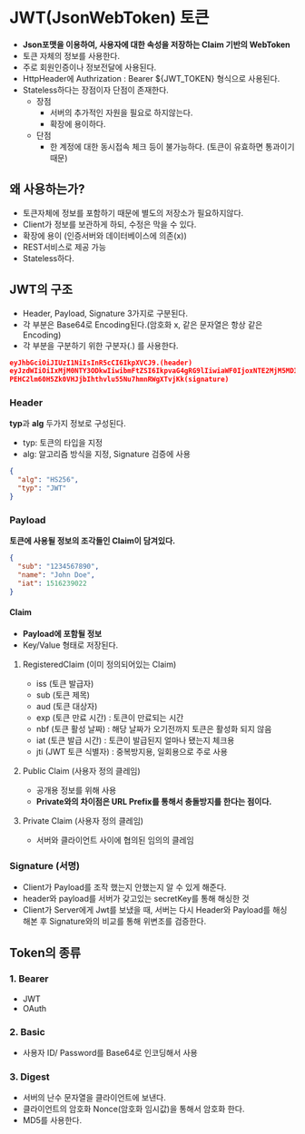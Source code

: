 # JWT(JsonWebToken) 토큰

- **Json포맷을 이용하여, 사용자에 대한 속성을 저장하는 Claim 기반의 WebToken**
- 토큰 자체의 정보를 사용한다.
- 주로 회원인증이나 정보전달에 사용된다.
- HttpHeader에 Authrization : Bearer ${JWT_TOKEN} 형식으로 사용된다.
- Stateless하다는 장점이자 단점이 존재한다.
  - 장점
    - 서버의 추가적인 자원을 필요로 하지않는다.
    - 확장에 용이하다.
  - 단점
    - 한 계정에 대한 동시접속 체크 등이 불가능하다. (토큰이 유효하면 통과이기 때문)

## 왜 사용하는가?

- 토큰자체에 정보를 포함하기 때문에 별도의 저장소가 필요하지않다.
- Client가 정보를 보관하게 하되, 수정은 막을 수 있다.
- 확장에 용이 (인증서버와 데이터베이스에 의존(x))
- REST서비스로 제공 가능
- Stateless하다.

## JWT의 구조

- Header, Payload, Signature 3가지로 구분된다.
- 각 부분은 Base64로 Encoding된다.(암호화 x, 같은 문자열은 항상 같은 Encoding)
- 각 부분을 구분하기 위한 구분자(.) 를 사용한다.

```json
eyJhbGciOiJIUzI1NiIsInR5cCI6IkpXVCJ9.(header)
eyJzdWIiOiIxMjM0NTY3ODkwIiwibmFtZSI6IkpvaG4gRG9lIiwiaWF0IjoxNTE2MjM5MDIyfQ.(payload)
PEHC2lm60H5Zk0VHJjbIhthvlu55Nu7hmnRWgXTvjKk(signature)
```

### Header

**typ**과 **alg** 두가지 정보로 구성된다.

- typ: 토큰의 타입을 지정
- alg: 알고리즘 방식을 지정, Signature 검증에 사용

```json
{
  "alg": "HS256",
  "typ": "JWT"
}
```

### Payload

**토큰에 사용될 정보의 조각들인 Claim이 담겨있다.**

```json
{
  "sub": "1234567890",
  "name": "John Doe",
  "iat": 1516239022
}
```

#### Claim

- **Payload에 포함될 정보**
- Key/Value 형태로 저장된다.

1. RegisteredClaim (이미 정의되어있는 Claim)
    - iss (토큰 발급자)
    - sub (토큰 제목)
    - aud (토큰 대상자)
    - exp (토큰 만료 시간) : 토큰이 만료되는 시간
    - nbf (토큰 활성 날짜) : 해당 날짜가 오기전까지 토큰은 활성화 되지 않음
    - iat (토큰 발급 시간) : 토큰이 발급된지 얼마나 됐는지 체크용
    - jti (JWT 토큰 식별자) : 중복방지용, 일회용으로 주로 사용

2. Public Claim (사용자 정의 클레임)
    - 공개용 정보를 위해 사용
    - **Private와의 차이점은 URL Prefix를 통해서 충돌방지를 한다는 점이다.**

3. Private Claim (사용자 정의 클레임)
    - 서버와 클라이언트 사이에 협의된 임의의 클레임

### Signature (서명)

- Client가 Payload를 조작 했는지 안했는지 알 수 있게 해준다.
- header와 payload를 서버가 갖고있는 secretKey를 통해 해싱한 것
- Client가 Server에게 Jwt를 보냈을 때, 서버는 다시 Header와 Payload를 해싱 해본 후 Signature와의 비교를 통해 위변조를 검증한다.


## Token의 종류

### 1. Bearer
- JWT
- OAuth

### 2. Basic
- 사용자 ID/ Password를 Base64로 인코딩해서 사용

### 3. Digest
- 서버의 난수 문자열을 클라이언트에 보낸다.
- 클라이언트의 암호화 Nonce(암호화 임시값)을 통해서 암호화 한다.
- MD5를 사용한다.